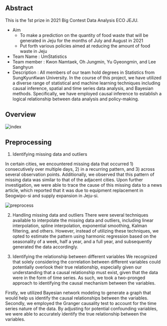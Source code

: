 ## Abstract

This is the 1st prize in 2021 Big Contest Data Analysis ECO JEJU.
+ Aim
  + To make a prediction on the quantity of food waste that will be generated in Jeju for the months of July and August in 2021
  + Put forth various policies aimed at reducing the amount of food waste in Jeju
+ Team Name : UmStatistics
+ Team member : Kwon Namtaek, Oh Jungmin, Yu Gyeongmin, and Lee Sanghyun
+ Description : All members of our team hold degrees in Statistics from SungKyunKwan University. In the course of this project, we have utilized a diverse range of statistical and machine learning techniques including causal inference, spatial and time series data analysis, and Bayesian methods. Specifically, we have employed causal inference to establish a logical relationship between data analysis and policy-making.

## Overview
![index](https://user-images.githubusercontent.com/122112150/221743208-441cc824-2fef-4189-a1b0-c9611672974c.png)

## Preprocessing
1. Identifying missing data and outliers

In certain cities, we encountered missing data that occurred 1) consecutively over multiple days, 2) in a recurring pattern, and 3) across several observation points. Additionally, we observed that this pattern of missing data was similar to that of the adjacent cities. Upon further investigation, we were able to trace the cause of this missing data to a news article, which reported that it was due to equipment replacement in Seogwipo-si and supply expansion in Jeju-si.

![preprocess](https://user-images.githubusercontent.com/122112150/221745455-dc70b284-a119-43f5-93c0-9de12b89b998.png)

2. Handling missing data and outliers
There were several techniques available to interpolate the missing data and outliers, including linear interpolation, spline interpolation, exponential smoothing, Kalman filtering, and others. However, instead of utilizing these techniques, we opted to estimate the pattern using harmonic regression based on the seasonality of a week, half a year, and a full year, and subsequently generated the data accordingly.

3. Identifying the relationship between different variables
We recognized that solely considering the correlation between different variables could potentially overlook their true relationship, especially given our understanding that a causal relationship must exist, given that the data were in the form of time series. As such, we took a two-pronged approach to identifying the causal mechanism between the variables.

Firstly, we utilized Bayesian network modeling to generate a graph that would help us identify the causal relationships between the variables. Secondly, we employed the Granger causality test to account for the time series nature of the data. By adjusting for potential confounding variables, we were able to accurately identify the true relationship between the variables.

